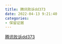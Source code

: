 ```yaml
---
title: 腾讯败诉dd373
date: 2022-04-13 9:21:40
categories: 
- 保留证据
---
```


[腾讯败诉dd373](http://tingshen.court.gov.cn/live/18743120)
